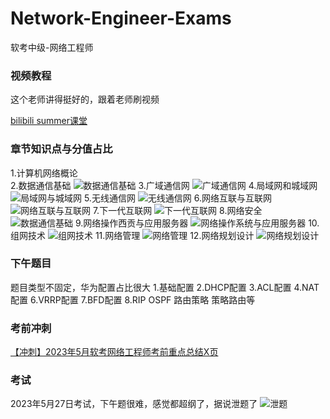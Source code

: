 # Network-Engineer-Exams
软考中级-网络工程师


### 视频教程
这个老师讲得挺好的，跟着老师刷视频

[bilibili summer课堂](https://space.bilibili.com/209743285)

### 章节知识点与分值占比
1.计算机网络概论<br/>
2.数据通信基础
![数据通信基础](chapter/net_chapter2.png)
3.广域通信网
![广域通信网](chapter/net_chapter3.png)
4.局域网和城域网
![局域网与城域网](chapter/net_chapter4.png)
5.无线通信网
![无线通信网](chapter/net_chapter5.png)
6.网络互联与互联网
![网络互联与互联网](chapter/net_chapter6.png)
7.下一代互联网
![下一代互联网](chapter/net_chapter7.png)
8.网络安全
![数据通信基础](chapter/net_chapter8.png)
9.网络操作西贡与应用服务器
![网络操作系统与应用服务器](chapter/net_chapter9.png)
10.组网技术
![组网技术](chapter/net_chapter10.png)
11.网络管理
![网络管理](chapter/net_chapter11.png)
12.网络规划设计
![网络规划设计](chapter/net_chapter12.png)

### 下午题目
题目类型不固定，华为配置占比很大
1.基础配置
2.DHCP配置
3.ACL配置
4.NAT配置
6.VRRP配置
7.BFD配置
8.RIP OSPF 路由策略 策略路由等
### 考前冲刺

[【冲刺】2023年5月软考网络工程师考前重点总结X页](https://www.bilibili.com/read/cv23896512?spm_id_from=333.999.list.card_opus.click)

### 考试
2023年5月27日考试，下午题很难，感觉都超纲了，据说泄题了
![泄题](chapter/xieti.webp)

